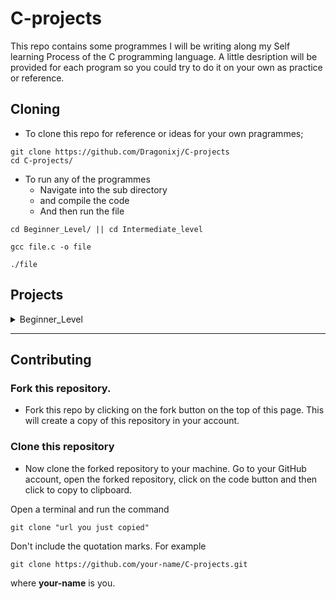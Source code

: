 # C-projects

This repo contains some programmes I will be writing along my Self learning Process
of the C programming language.
A little desription will be provided for each program so you could
try to do it on your own as practice or reference.

## Cloning

- To clone this repo for reference or ideas for your own pragrammes;

```
git clone https://github.com/Dragonixj/C-projects
cd C-projects/
```

- To run any of the programmes
  - Navigate into the sub directory
  - and compile the code
  - And then run the file

```
cd Beginner_Level/ || cd Intermediate_level

gcc file.c -o file

./file
```

## Projects

<details>
<summary>Beginner_Level</summary>

- **calculator.c**

  - This is a simple calculator programme
    that performs simple calculations
  - It performs 6 basic operations
    - Addition
    - subtraction
    - Multiplication
    - Division
    - Power
    - Modulo
  - It starts by asking the user what operation they want to perform
    and the integers they want to perform the operation on and prints the output

- **circumference-area.c**

  - This is a programme that receives arguments (radius) and gives an output based on if the user wants to calculate the Circumference or radius of a circle

- **numrange.c**

  - This programme outputs the range of a given integer between 1 and 500
  - It then prompts the user if they want to continue with the program

- **Psqr.c**

  - This is a programme that determines if an inputed value is perfect square
    -A perfect square is a number that can be expressed as the product of an integer by itself or as the second exponent of an integer.

- **Palindrome.c**
  - This is a programme that checks if a string entered by the user is a palindrome.
  - A Palindrome is simply a word, that reads the same backward or forward. - Level, mom, rotator, racecar.
  </details>

---

## Contributing

### Fork this repository.

- Fork this repo by clicking on the fork button on the top of this page.
  This will create a copy of this repository in your account.

### Clone this repository

- Now clone the forked repository to your machine.
  Go to your GitHub account, open the forked repository, click on the code button and then click to copy to clipboard.

Open a terminal and run the command

```
git clone "url you just copied"
```

Don't include the quotation marks.
For example

```
git clone https://github.com/your-name/C-projects.git
```

where **your-name** is you.
